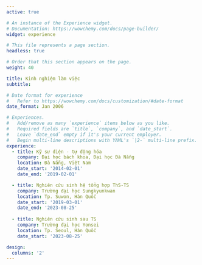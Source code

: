 ```yaml
---
active: true

# An instance of the Experience widget.
# Documentation: https://wowchemy.com/docs/page-builder/
widget: experience

# This file represents a page section.
headless: true

# Order that this section appears on the page.
weight: 40

title: Kinh nghiệm làm việc
subtitle:

# Date format for experience
#   Refer to https://wowchemy.com/docs/customization/#date-format
date_format: Jan 2006

# Experiences.
#   Add/remove as many `experience` items below as you like.
#   Required fields are `title`, `company`, and `date_start`.
#   Leave `date_end` empty if it's your current employer.
#   Begin multi-line descriptions with YAML's `|2-` multi-line prefix.
experience:
  - title: Kỹ sư điện - tự động hóa
    company: Đại học bách khoa, Đại học Đà Nẵng
    location: Đà Nẵng, Việt Nam
    date_start: '2014-02-01'
    date_end: '2019-02-01'

  - title: Nghiên cứu sinh hệ tổng hợp ThS-TS 
    company: Trường đại học Sungkyunkwan 
    location: Tp. Suwon, Hàn Quốc
    date_start: '2019-03-01'
    date_end: '2023-08-25'
   
  - title: Nghiên cứu sinh sau TS
    company: Trường đại học Yonsei 
    location: Tp. Seoul, Hàn Quốc
    date_start: '2023-08-25'

design:
  columns: '2'
---
```

